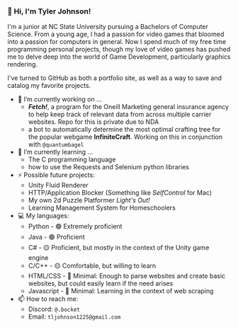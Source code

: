 ### 👋 Hi, I'm Tyler Johnson!

I'm a junior at NC State University pursuing a Bachelors of Computer Science.
From a young age, I had a passion for video games that bloomed into a passion for computers in general.
Now I spend much of my free time programming personal projects, though my love of video games has pushed me
to delve deep into the world of Game Development, particularly graphics rendering.

I've turned to GitHub as both a portfolio site, as well as a way to save and catalog my favorite projects.

- 🔭 I’m currently working on ...
  - ***Fetch!***, a program for the Oneill Marketing general insurance agency to help
keep track of relevant data from across multiple carrier websites. Repo for this is private due to NDA
  - a bot to automatically determine the most optimal crafting tree for the popular webgame **InfiniteCraft**. Working on this in conjunction with `@quantumbagel`
- 🌱 I’m currently learning ...
  - The C programming language
  - how to use the Requests and Selenium python libraries
- ⚡ Possible future projects:
  - Unity Fluid Renderer
  - HTTP/Application Blocker (Something like _SelfControl_ for Mac)
  - My own 2d Puzzle Platformer _Light's Out!_
  - Learning Management System for Homeschoolers
- 💻 My languages:
  - Python - 🟢 Extremely proficient
  - Java - 🟢 Proficient
  - C# - 🟡 Proficient, but mostly in the context of the Unity game engine
  - C/C++ - 🟡 Comfortable, but willing to learn
  - HTML/CSS - 🔴 Minimal: Enough to parse websites and create basic websites, but could easily learn if the need arises
  - Javascript - 🔴 Minimal: Learning in the context of web scraping
- 📫 How to reach me:
  - Discord: `@.bocket`
  - Email: `tljohnson1225@gmail.com`
